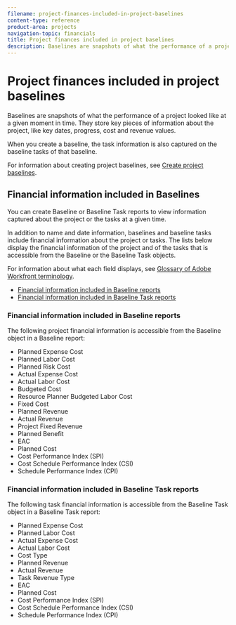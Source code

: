 ```yaml
---
filename: project-finances-included-in-project-baselines
content-type: reference
product-area: projects
navigation-topic: financials
title: Project finances included in project baselines
description: Baselines are snapshots of what the performance of a project looked like at a given moment in time. They store key pieces of information about the project, like key dates, progress, cost and revenue values.
---
```


# Project finances included in project baselines

Baselines are snapshots of what the performance of a project looked like at a given moment in time. They store key pieces of information about the project, like key dates, progress, cost and revenue values.

When you create a baseline, the task information is also captured on the baseline tasks of that baseline.

For information about creating project baselines, see [Create project baselines](../../../manage-work/projects/create-projects/create-baselines.md).

## Financial information included in Baselines

You can create Baseline or Baseline Task reports to view information captured about the project or the tasks at a given time.

In addition to name and date information, baselines and baseline tasks include financial information about the project or tasks. The lists below display the financial information of the project and of the tasks that is accessible from the Baseline or the Baseline Task objects.

For information about what each field displays, see [Glossary of Adobe Workfront terminology](../../../workfront-basics/navigate-workfront/workfront-navigation/workfront-terminology-glossary.md).

* [Financial information included in Baseline reports](#financia2) 
* [Financial information included in Baseline Task reports](#financia3)

### Financial information included in Baseline reports

The following project financial information is accessible from the Baseline object in a Baseline report:

* Planned Expense Cost
* Planned Labor Cost
* Planned Risk Cost
* Actual Expense Cost
* Actual Labor Cost
* Budgeted Cost
* Resource Planner Budgeted Labor Cost
* Fixed Cost
* Planned Revenue
* Actual Revenue
* Project Fixed Revenue
* Planned Benefit
* EAC
* Planned Cost
* Cost Performance Index (SPI)
* Cost Schedule Performance Index (CSI)
* Schedule Performance Index (CPI)

### Financial information included in Baseline Task reports

The following task financial information is accessible from the Baseline Task object in a Baseline Task report:

* Planned Expense Cost
* Planned Labor Cost
* Actual Expense Cost
* Actual Labor Cost
* Cost Type
* Planned Revenue
* Actual Revenue
* Task Revenue Type
* EAC
* Planned Cost
* Cost Performance Index (SPI)
* Cost Schedule Performance Index (CSI)
* Schedule Performance Index (CPI)

